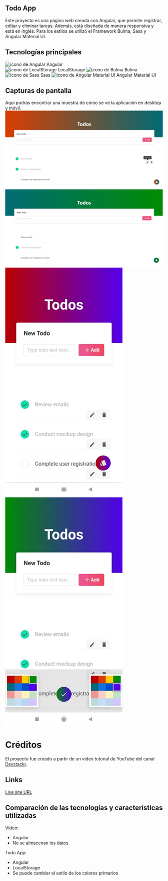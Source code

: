 ## Todo App

Este proyecto es una página web creada con Angular, que permite registrar, editar y eliminar tareas. Además, está diseñada de manera responsiva y está en inglés. Para los estilos se utilizó el Framework Bulma, Sass y Angular Material UI.

## Tecnologías principales

![icono de Angular](https://i.ibb.co/yXPYj5b/Angular.png) Angular  
![icono de LocalStorage](https://i.ibb.co/RT5JXmD/Local-Storage.png) LocalStorage
![icono de Bulma](https://i.ibb.co/m6CfSPQ/Bulma.png) Bulma
![icono de Sass](https://i.ibb.co/RhsGQCH/Sass.png) Sass
![icono de Angular Material UI](https://i.ibb.co/YkXS1K3/Angular-Material-UI.png) Angular Material UI

## Capturas de pantalla

Aquí podrás encontrar una muestra de cómo se ve la aplicación en desktop y móvil.
![icono de Sass](./src/assets/screenshots/Desktop1.jpg)
![icono de Sass](./src/assets/screenshots/Desktop2.jpg)
![icono de Sass](./src/assets/screenshots/Mobile1.jpg)
![icono de Sass](./src/assets/screenshots/Mobile2.jpg)

# Créditos

El proyecto fue creado a partir de un video tutorial de YouTube del canal [Devstackr](https://www.youtube.com/watch?v=gvWxMQ_Zios).

## Links

[Live site URL](https://todo-app-yha.netlify.app/)

## Comparación de las tecnologías y características utilizadas

Video:

- Angular
- No se almacenan los datos

Todo App:

- Angular
- LocalStorage
- Se puede cambiar el estilo de los colores primarios

